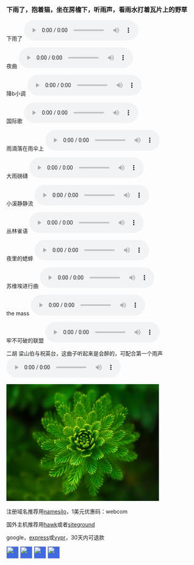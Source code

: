 ### 下雨了，抱着猫，坐在房檐下，听雨声，看雨水打着瓦片上的野草

下雨了
<audio src="https://www.rainymood.com/audio1110/0.m4a" controls="controls"></audio>

夜曲
<audio src="https://upload.wikimedia.org/wikipedia/commons/5/5c/Frederic_Chopin_-_Nocturne_Eb_major_Opus_9%2C_number_2.ogg" volume="0.1;" loop="loop" controls="controls"></audio>

降b小调
<audio src="https://upload.wikimedia.org/wikipedia/commons/4/4b/Frédéric_Chopin_-_Nocturne_in_B-flat_minor%2C_Op._9%2C_No._1.ogg" volume="0.1;" loop="loop" controls="controls"></audio>

国际歌
<audio src="https://upload.wikimedia.org/wikipedia/commons/f/fe/Internationale.ogg" volume="0.1;" loop="loop" controls="controls"></audio>

雨滴落在雨伞上
<audio src="https://www.zapsplat.com/wp-content/uploads/2015/sound-effects-lukas-tvrdon/lukas_tvrdon_rain_heavy_on_umbrella_and_concrete_with_thunders_kuala_lumpur_malaysia_010.mp3" controls="controls"></audio>

大雨磅礴
<audio src="https://www.zapsplat.com/wp-content/uploads/2015/sound-effects-lukas-tvrdon/lukas_tvrdon_rain_heavy_diifused_noise_and_high_tone_drips_on_concrete_bali_indonesia_001.mp3" controls="controls"></audio>

小溪静静流
<audio src="https://www.zapsplat.com/wp-content/uploads/2015/sound-effects-kedr-sfx/kedr_sfx_hydrophone_stream_forest_streamlet_medium_gurgling.mp3" loop="loop" controls="controls"></audio>

丛林雀语
<audio src="https://www.zapsplat.com/wp-content/uploads/2015/sound-effects-free-to-use-sounds/ftus_forest_amb_short_birds_distant_river_cat_tien_national_park_vietnam_570.mp3" loop="loop" controls="controls"></audio>

夜里的蟋蟀
<audio src="https://www.zapsplat.com/wp-content/uploads/2015/sound-effects-audio-hero/audio_hero_NightAmbienceCalm%20PE011801.mp3" loop="loop" controls="controls"></audio>

苏维埃进行曲
<audio src="https://qixi.wodemo.net/down/20190410/107219/%E8%8B%8F%E7%BB%B4%E5%9F%83%E8%BF%9B%E8%A1%8C%E6%9B%B2.mp3" loop="3" controls="controls"></audio>

the mass
<audio src="https://qixi.wodemo.net/down/20190410/107212/%E5%BE%B7%E6%84%8F%E5%BF%97%E9%97%AA%E7%94%B5%E9%83%A8%E9%98%9F%E8%BF%9B%E8%A1%8C%E6%9B%B2.mp3" loop="3" controls="controls"></audio>

牢不可破的联盟
<audio src="https://upload.wikimedia.org/wikipedia/commons/b/b0/Soviet_Union_national_anthem_%28instrumental%29%2C_1977.oga" controls="controls"></audio>

二胡 梁山伯与祝英台，这曲子听起来是会醉的，可配合第一个雨声
<audio src="http://music.zhongfox.com/%E4%BA%8C%E8%83%A1%E5%8D%8F%E5%A5%8F%E6%9B%B2%E3%80%8A%E6%A2%81%E7%A5%9D%E3%80%8B%E5%85%A8%E6%9B%B2%EF%BC%88%E4%BA%8C%E8%83%A1%E6%BC%94%E5%A5%8F%EF%BC%9A%E9%82%B5%E7%90%B3%20%EF%BC%8C%E6%8C%87%E6%8C%A5%EF%BC%9A%E4%BD%95%E5%8D%A0%E8%B1%AA%EF%BC%89.m4a" controls="controls"></audio>

![下雨了，轻音乐](https://raw.githubusercontent.com/jiepai/jiepai.github.io/master/0.jpg "听雨")

注册域名推荐用[namesilo](https://bit.ly/lnikym)，1美元优惠码：webcom

国外主机推荐用[hawk](http://bit.ly/2KnCb5J)或者[siteground](http://bit.ly/2Iqd2ob)

google，[express](http://bit.ly/lnikpre)或[vypr](http://bit.ly/lnikvyr)，30天内可退款

<!-- AddToAny BEGIN -->
<div>
<a href="https://www.addtoany.com/share#url=https%3A%2F%2Fjiepai.github.io%2F&amp;title=" target="_blank"><img src="https://static.addtoany.com/buttons/a2a.svg" width="32" height="32" style="background-color:royalblue"></a>
<a href="https://www.addtoany.com/add_to/facebook?linkurl=https%3A%2F%2Fjiepai.github.io%2F&amp;linkname=" target="_blank"><img src="https://static.addtoany.com/buttons/facebook.svg" width="32" height="32" style="background-color:royalblue"></a>
<a href="https://www.addtoany.com/add_to/twitter?linkurl=https%3A%2F%2Fjiepai.github.io%2F&amp;linkname=" target="_blank"><img src="https://static.addtoany.com/buttons/twitter.svg" width="32" height="32" style="background-color:royalblue"></a>
<a href="https://www.addtoany.com/add_to/google_plus?linkurl=https%3A%2F%2Fjiepai.github.io%2F&amp;linkname=" target="_blank"><img src="https://static.addtoany.com/buttons/google_plus.svg" width="32" height="32" style="background-color:royalblue"></a>
</div>
<!-- AddToAny END -->

